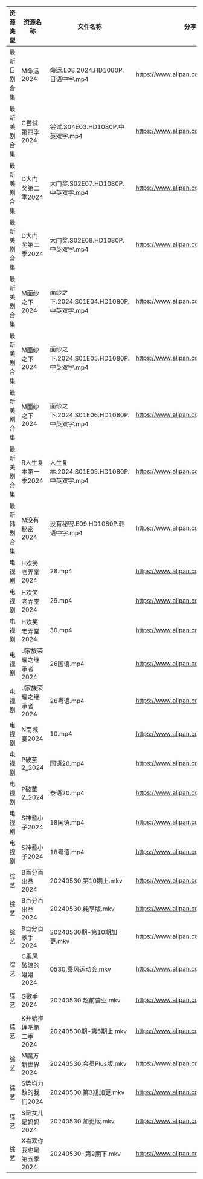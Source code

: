 | 资源类型   | 资源名称           | 文件名称                              | 分享链接                                 | 更新时间                |
| ------ | -------------- | --------------------------------- | ------------------------------------ | ------------------- |
| 最新日剧合集 | M命运2024        | 命运.E08.2024.HD1080P.日语中字.mp4      | https://www.alipan.com/s/vUsmz2EawY4 | 2024-05-30 00:12:12 |
| 最新美剧合集 | C尝试第四季2024     | 尝试.S04E03.HD1080P.中英双字.mp4        | https://www.alipan.com/s/fYB8hQ9D8f5 | 2024-05-30 10:15:42 |
| 最新美剧合集 | D大门奖第二季2024    | 大门奖.S02E07.HD1080P.中英双字.mp4       | https://www.alipan.com/s/ff8kZKjho6A | 2024-05-30 14:05:26 |
| 最新美剧合集 | D大门奖第二季2024    | 大门奖.S02E08.HD1080P.中英双字.mp4       | https://www.alipan.com/s/ff8kZKjho6A | 2024-05-30 14:05:25 |
| 最新美剧合集 | M面纱之下2024      | 面纱之下.2024.S01E04.HD1080P.中英双字.mp4 | https://www.alipan.com/s/QogXe7KZeNZ | 2024-05-30 14:07:26 |
| 最新美剧合集 | M面纱之下2024      | 面纱之下.2024.S01E05.HD1080P.中英双字.mp4 | https://www.alipan.com/s/QogXe7KZeNZ | 2024-05-30 14:07:26 |
| 最新美剧合集 | M面纱之下2024      | 面纱之下.2024.S01E06.HD1080P.中英双字.mp4 | https://www.alipan.com/s/QogXe7KZeNZ | 2024-05-30 14:07:25 |
| 最新美剧合集 | R人生复本第一季2024   | 人生复本.2024.S01E05.HD1080P.中英双字.mp4 | https://www.alipan.com/s/tHTSR2SQ9iq | 2024-05-30 14:08:10 |
| 最新韩剧合集 | M没有秘密2024      | 没有秘密.E09.HD1080P.韩语中字.mp4         | https://www.alipan.com/s/BxbZ3fCPnfq | 2024-05-30 00:06:49 |
| 电视剧    | H欢笑老弄堂2024     | 28.mp4                            | https://www.alipan.com/s/aQHrpgJiHnZ | 2024-05-30 00:06:29 |
| 电视剧    | H欢笑老弄堂2024     | 29.mp4                            | https://www.alipan.com/s/aQHrpgJiHnZ | 2024-05-30 00:06:29 |
| 电视剧    | H欢笑老弄堂2024     | 30.mp4                            | https://www.alipan.com/s/aQHrpgJiHnZ | 2024-05-30 00:06:29 |
| 电视剧    | J家族荣耀之继承者2024  | 26国语.mp4                          | https://www.alipan.com/s/nQdG1mVtEPN | 2024-05-30 14:06:59 |
| 电视剧    | J家族荣耀之继承者2024  | 26粤语.mp4                          | https://www.alipan.com/s/nQdG1mVtEPN | 2024-05-30 14:06:59 |
| 电视剧    | N南城宴2024       | 10.mp4                            | https://www.alipan.com/s/EcujqdaQJ8C | 2024-05-30 14:07:29 |
| 电视剧    | P破茧2_2024      | 国语20.mp4                          | https://www.alipan.com/s/tJEbxwiiXXs | 2024-05-30 14:07:54 |
| 电视剧    | P破茧2_2024      | 泰语20.mp4                          | https://www.alipan.com/s/tJEbxwiiXXs | 2024-05-30 14:07:53 |
| 电视剧    | S神耆小子2024      | 18国语.mp4                          | https://www.alipan.com/s/YUHzska9nMA | 2024-05-30 00:08:21 |
| 电视剧    | S神耆小子2024      | 18粤语.mp4                          | https://www.alipan.com/s/YUHzska9nMA | 2024-05-30 00:08:21 |
| 综艺     | B百分百出品2024     | 20240530.第10期上.mkv                | https://www.alipan.com/s/N2RcoMVTDZC | 2024-05-30 14:09:54 |
| 综艺     | B百分百出品2024     | 20240530.纯享版.mkv                  | https://www.alipan.com/s/N2RcoMVTDZC | 2024-05-30 14:09:53 |
| 综艺     | B百分百歌手2024     | 20240530期-第10期加更.mkv              | https://www.alipan.com/s/Mx8hzxySwye | 2024-05-30 14:09:56 |
| 综艺     | C乘风破浪的姐姐2024   | 0530.乘风运动会.mkv                    | https://www.alipan.com/s/z2ZQFhKX5nR | 2024-05-30 14:09:59 |
| 综艺     | G歌手2024        | 20240530.超前营业.mkv                 | https://www.alipan.com/s/2dNKCR1mK3D | 2024-05-30 14:10:17 |
| 综艺     | K开始推理吧第二季2024  | 20240530期-第5期上.mkv                | https://www.alipan.com/s/1KidtWGLx2b | 2024-05-30 16:10:03 |
| 综艺     | M魔方新世界2024     | 20240530.会员Plus版.mkv              | https://www.alipan.com/s/QX27Hz4Mb8P | 2024-05-30 14:10:43 |
| 综艺     | S势均力敌的我们2024   | 20240530.第3期加更.mkv                | https://www.alipan.com/s/XsFhEtje2h7 | 2024-05-30 14:11:07 |
| 综艺     | S是女儿是妈妈2024    | 20240530.加更版.mkv                  | https://www.alipan.com/s/GGFq6YSak3R | 2024-05-30 14:11:10 |
| 综艺     | X喜欢你我也是第五季2024 | 20240530-第2期下.mkv                 | https://www.alipan.com/s/Si6SYux7pfw | 2024-05-30 14:11:29 |
